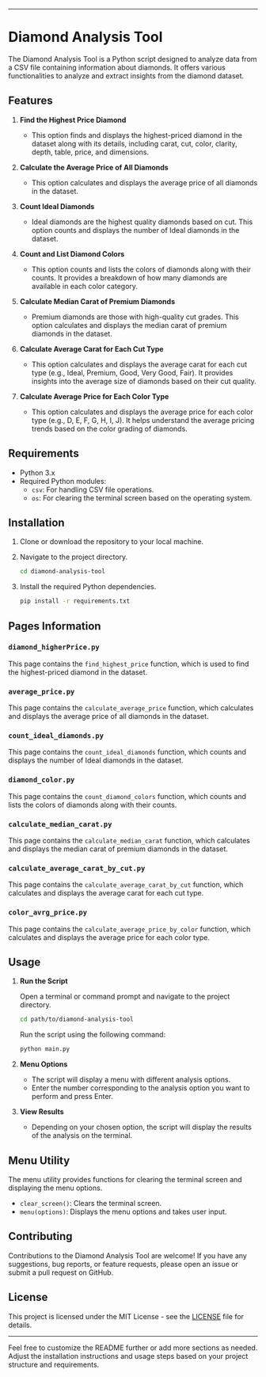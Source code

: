 

---

# Diamond Analysis Tool

The Diamond Analysis Tool is a Python script designed to analyze data from a CSV file containing information about diamonds. It offers various functionalities to analyze and extract insights from the diamond dataset.

## Features

1. **Find the Highest Price Diamond**
   - This option finds and displays the highest-priced diamond in the dataset along with its details, including carat, cut, color, clarity, depth, table, price, and dimensions.

2. **Calculate the Average Price of All Diamonds**
   - This option calculates and displays the average price of all diamonds in the dataset.

3. **Count Ideal Diamonds**
   - Ideal diamonds are the highest quality diamonds based on cut. This option counts and displays the number of Ideal diamonds in the dataset.

4. **Count and List Diamond Colors**
   - This option counts and lists the colors of diamonds along with their counts. It provides a breakdown of how many diamonds are available in each color category.

5. **Calculate Median Carat of Premium Diamonds**
   - Premium diamonds are those with high-quality cut grades. This option calculates and displays the median carat of premium diamonds in the dataset.

6. **Calculate Average Carat for Each Cut Type**
   - This option calculates and displays the average carat for each cut type (e.g., Ideal, Premium, Good, Very Good, Fair). It provides insights into the average size of diamonds based on their cut quality.

7. **Calculate Average Price for Each Color Type**
   - This option calculates and displays the average price for each color type (e.g., D, E, F, G, H, I, J). It helps understand the average pricing trends based on the color grading of diamonds.

## Requirements

- Python 3.x
- Required Python modules:
  - `csv`: For handling CSV file operations.
  - `os`: For clearing the terminal screen based on the operating system.

## Installation

1. Clone or download the repository to your local machine.

   

2. Navigate to the project directory.

   ```bash
   cd diamond-analysis-tool
   ```

3. Install the required Python dependencies.

   ```bash
   pip install -r requirements.txt
   ```

## Pages Information

### `diamond_higherPrice.py`

This page contains the `find_highest_price` function, which is used to find the highest-priced diamond in the dataset.

### `average_price.py`

This page contains the `calculate_average_price` function, which calculates and displays the average price of all diamonds in the dataset.

### `count_ideal_diamonds.py`

This page contains the `count_ideal_diamonds` function, which counts and displays the number of Ideal diamonds in the dataset.

### `diamond_color.py`

This page contains the `count_diamond_colors` function, which counts and lists the colors of diamonds along with their counts.

### `calculate_median_carat.py`

This page contains the `calculate_median_carat` function, which calculates and displays the median carat of premium diamonds in the dataset.

### `calculate_average_carat_by_cut.py`

This page contains the `calculate_average_carat_by_cut` function, which calculates and displays the average carat for each cut type.

### `color_avrg_price.py`

This page contains the `calculate_average_price_by_color` function, which calculates and displays the average price for each color type.

## Usage

1. **Run the Script**

   Open a terminal or command prompt and navigate to the project directory.

   ```bash
   cd path/to/diamond-analysis-tool
   ```

   Run the script using the following command:

   ```bash
   python main.py
   ```

2. **Menu Options**

   - The script will display a menu with different analysis options.
   - Enter the number corresponding to the analysis option you want to perform and press Enter.

3. **View Results**

   - Depending on your chosen option, the script will display the results of the analysis on the terminal.

## Menu Utility

The menu utility provides functions for clearing the terminal screen and displaying the menu options.

- `clear_screen()`: Clears the terminal screen.
- `menu(options)`: Displays the menu options and takes user input.

## Contributing

Contributions to the Diamond Analysis Tool are welcome! If you have any suggestions, bug reports, or feature requests, please open an issue or submit a pull request on GitHub.

## License

This project is licensed under the MIT License - see the [LICENSE](LICENSE) file for details.

---

Feel free to customize the README further or add more sections as needed. Adjust the installation instructions and usage steps based on your project structure and requirements.
